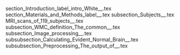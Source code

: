 section_Introduction_label_intro_White__.tex
section_Materials_and_Methods_label__.tex
subsection_Subjects__.tex
MRI_scans_of_119_subjects__.tex
subsection_WMC_definition_The_common__.tex
subsection_Image_processing__.tex
subsubsection_Calculating_Evident_Normal_Brain__.tex
subsubsection_Preprocessing_The_output_of__.tex
    